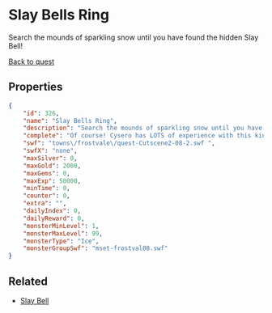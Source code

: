 # Slay Bells Ring

Search the mounds of sparkling snow until you have found the hidden Slay Bell!

[Back to quest](../quests.md)

## Properties

```json
{
    "id": 326,
    "name": "Slay Bells Ring",
    "description": "Search the mounds of sparkling snow until you have found the hidden Slay Bell!",
    "complete": "Of course! Cysero has LOTS of experience with this kind of thing! Hopefully he'll be able to transform everyone back to normal... but you never can tell how useful he is going to be...",
    "swf": "towns\/frostvale\/quest-Cutscene2-08-2.swf ",
    "swfX": "none",
    "maxSilver": 0,
    "maxGold": 2000,
    "maxGems": 0,
    "maxExp": 50000,
    "minTime": 0,
    "counter": 0,
    "extra": "",
    "dailyIndex": 0,
    "dailyReward": 0,
    "monsterMinLevel": 1,
    "monsterMaxLevel": 99,
    "monsterType": "Ice",
    "monsterGroupSwf": "mset-frostval08.swf"
}
```

## Related

- [Slay Bell](../items/2072-slay-bell.md)

